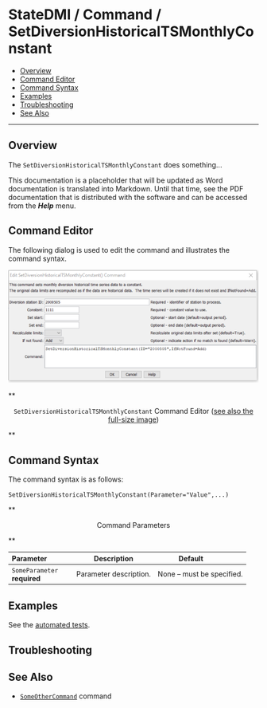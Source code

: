 # StateDMI / Command / SetDiversionHistoricalTSMonthlyConstant #

* [Overview](#overview)
* [Command Editor](#command-editor)
* [Command Syntax](#command-syntax)
* [Examples](#examples)
* [Troubleshooting](#troubleshooting)
* [See Also](#see-also)

-------------------------

## Overview ##

The `SetDiversionHistoricalTSMonthlyConstant` does something...

This documentation is a placeholder that will be updated as Word documentation is translated into Markdown.
Until that time, see the PDF documentation that is distributed with the software and can be accessed
from the ***Help*** menu.

## Command Editor ##

The following dialog is used to edit the command and illustrates the command syntax.

![SetDiversionHistoricalTSMonthlyConstant](SetDiversionHistoricalTSMonthlyConstant.png)

**<p style="text-align: center;">
`SetDiversionHistoricalTSMonthlyConstant` Command Editor (<a href="../SetDiversionHistoricalTSMonthlyConstant.png">see also the full-size image</a>)
</p>**

## Command Syntax ##

The command syntax is as follows:

```text
SetDiversionHistoricalTSMonthlyConstant(Parameter="Value",...)
```
**<p style="text-align: center;">
Command Parameters
</p>**

| **Parameter**&nbsp;&nbsp;&nbsp;&nbsp;&nbsp;&nbsp;&nbsp;&nbsp;&nbsp;&nbsp;&nbsp;&nbsp; | **Description** | **Default**&nbsp;&nbsp;&nbsp;&nbsp;&nbsp;&nbsp;&nbsp;&nbsp;&nbsp;&nbsp; |
| --------------|-----------------|----------------- |
|`SomeParameter`<br>**required**|Parameter description.|None – must be specified.|

## Examples ##

See the [automated tests](https://github.com/OpenWaterFoundation/cdss-app-statedmi-main/tree/master/test/regression/commands/SetDiversionHistoricalTSMonthlyConstant).

## Troubleshooting ##

## See Also ##

* [`SomeOtherCommand`](../SomeOtherCommand/SomeOtherCommand) command
